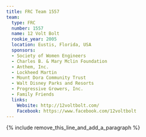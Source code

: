 ```yaml
---
title: FRC Team 1557
team:
  type: FRC
  number: 1557
  name: 12 Volt Bolt
  rookie_year: 2005
  location: Eustis, Florida, USA
  sponsors:
  - Society of Women Engineers
  - Charles B. & Mary Mclin Foundation
  - Anthem, Inc.
  - Lockheed Martin
  - Mount Dora Community Trust
  - Walt Disney Parks and Resorts
  - Progressive Growers, Inc.
  - Family Friends
  links:
    Website: http://12voltbolt.com/
    Facebook: https://www.facebook.com/12voltbolt
---
```


{% include remove_this_line_and_add_a_paragraph %}